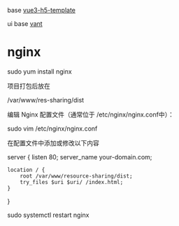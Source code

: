 base [vue3-h5-template](https://github.com/yulimchen/vue3-h5-template)

ui base [vant](https://vant-ui.github.io/vant/#/zh-CN/home)

# nginx
sudo yum install nginx

项目打包后放在

/var/www/res-sharing/dist


编辑 Nginx 配置文件（通常位于 /etc/nginx/nginx.conf中）：

sudo vim /etc/nginx/nginx.conf

在配置文件中添加或修改以下内容

server {
    listen 80;
    server_name your-domain.com;

    location / {
        root /var/www/resource-sharing/dist;
        try_files $uri $uri/ /index.html;
    }
}


sudo systemctl restart nginx
